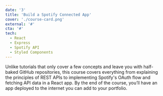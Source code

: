 ```yaml
---
date: '3'
title: 'Build a Spotify Connected App'
cover: './course-card.png'
external: '#'
cta: '#'
tech:
  - React
  - Express
  - Spotify API
  - Styled Components
---
```


Unlike tutorials that only cover a few concepts and leave you with half-baked GitHub repositories, this course covers everything from explaining the principles of REST APIs to implementing Spotify's OAuth flow and fetching API data in a React app. By the end of the course, you’ll have an app deployed to the internet you can add to your portfolio.
